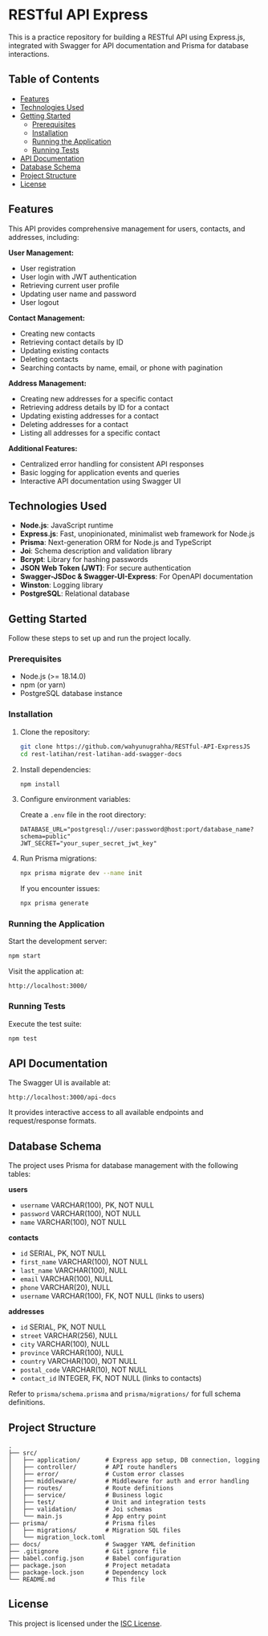 # RESTful API Express

This is a practice repository for building a RESTful API using Express.js, integrated with Swagger for API documentation and Prisma for database interactions.

## Table of Contents

- [Features](#features)
- [Technologies Used](#technologies-used)
- [Getting Started](#getting-started)
  - [Prerequisites](#prerequisites)
  - [Installation](#installation)
  - [Running the Application](#running-the-application)
  - [Running Tests](#running-tests)
- [API Documentation](#api-documentation)
- [Database Schema](#database-schema)
- [Project Structure](#project-structure)
- [License](#license)

## Features

This API provides comprehensive management for users, contacts, and addresses, including:

**User Management:**

- User registration
- User login with JWT authentication
- Retrieving current user profile
- Updating user name and password
- User logout

**Contact Management:**

- Creating new contacts
- Retrieving contact details by ID
- Updating existing contacts
- Deleting contacts
- Searching contacts by name, email, or phone with pagination

**Address Management:**

- Creating new addresses for a specific contact
- Retrieving address details by ID for a contact
- Updating existing addresses for a contact
- Deleting addresses for a contact
- Listing all addresses for a specific contact

**Additional Features:**

- Centralized error handling for consistent API responses
- Basic logging for application events and queries
- Interactive API documentation using Swagger UI

## Technologies Used

- **Node.js**: JavaScript runtime
- **Express.js**: Fast, unopinionated, minimalist web framework for Node.js
- **Prisma**: Next-generation ORM for Node.js and TypeScript
- **Joi**: Schema description and validation library
- **Bcrypt**: Library for hashing passwords
- **JSON Web Token (JWT)**: For secure authentication
- **Swagger-JSDoc & Swagger-UI-Express**: For OpenAPI documentation
- **Winston**: Logging library
- **PostgreSQL**: Relational database

## Getting Started

Follow these steps to set up and run the project locally.

### Prerequisites

- Node.js (>= 18.14.0)
- npm (or yarn)
- PostgreSQL database instance

### Installation

1. Clone the repository:

   ```bash
   git clone https://github.com/wahyunugrahha/RESTful-API-ExpressJS
   cd rest-latihan/rest-latihan-add-swagger-docs
   ```

2. Install dependencies:

   ```bash
   npm install
   ```

3. Configure environment variables:

   Create a `.env` file in the root directory:

   ```env
   DATABASE_URL="postgresql://user:password@host:port/database_name?schema=public"
   JWT_SECRET="your_super_secret_jwt_key"
   ```

4. Run Prisma migrations:

   ```bash
   npx prisma migrate dev --name init
   ```

   If you encounter issues:

   ```bash
   npx prisma generate
   ```

### Running the Application

Start the development server:

```bash
npm start
```

Visit the application at:

```
http://localhost:3000/
```

### Running Tests

Execute the test suite:

```bash
npm test
```

## API Documentation

The Swagger UI is available at:

```
http://localhost:3000/api-docs
```

It provides interactive access to all available endpoints and request/response formats.

## Database Schema

The project uses Prisma for database management with the following tables:

**users**

- `username` VARCHAR(100), PK, NOT NULL
- `password` VARCHAR(100), NOT NULL
- `name` VARCHAR(100), NOT NULL

**contacts**

- `id` SERIAL, PK, NOT NULL
- `first_name` VARCHAR(100), NOT NULL
- `last_name` VARCHAR(100), NULL
- `email` VARCHAR(100), NULL
- `phone` VARCHAR(20), NULL
- `username` VARCHAR(100), FK, NOT NULL (links to users)

**addresses**

- `id` SERIAL, PK, NOT NULL
- `street` VARCHAR(256), NULL
- `city` VARCHAR(100), NULL
- `province` VARCHAR(100), NULL
- `country` VARCHAR(100), NOT NULL
- `postal_code` VARCHAR(10), NOT NULL
- `contact_id` INTEGER, FK, NOT NULL (links to contacts)

Refer to `prisma/schema.prisma` and `prisma/migrations/` for full schema definitions.

## Project Structure

```
.
├── src/
│   ├── application/       # Express app setup, DB connection, logging
│   ├── controller/        # API route handlers
│   ├── error/             # Custom error classes
│   ├── middleware/        # Middleware for auth and error handling
│   ├── routes/            # Route definitions
│   ├── service/           # Business logic
│   ├── test/              # Unit and integration tests
│   ├── validation/        # Joi schemas
│   └── main.js            # App entry point
├── prisma/                # Prisma files
│   ├── migrations/        # Migration SQL files
│   └── migration_lock.toml
├── docs/                  # Swagger YAML definition
├── .gitignore             # Git ignore file
├── babel.config.json      # Babel configuration
├── package.json           # Project metadata
├── package-lock.json      # Dependency lock
└── README.md              # This file
```

## License

This project is licensed under the [ISC License](https://opensource.org/licenses/ISC).

